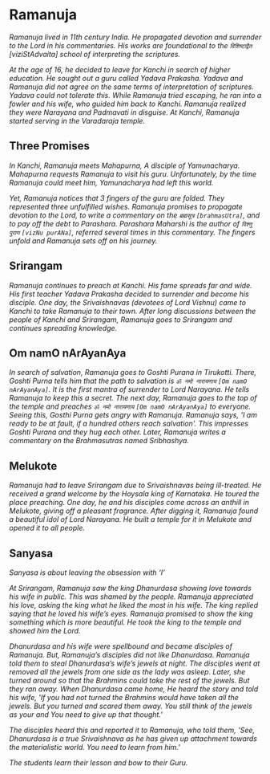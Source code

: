 # Ramanuja

_Ramanuja lived in 11th century India. He propagated devotion and surrender to the Lord in his commentaries. His works are foundational to the `विशिष्टाद्वैत` [viziStAdvaita] school of interpreting the scriptures._

_At the age of 16, he decided to leave for Kanchi in search of higher education. He sought out a guru called Yadava Prakasha._
_Yadava and Ramanuja did not agree on the same terms of interpretation of scriptures. Yadava could not tolerate this._
_While Ramanuja tried escaping, he ran into a fowler and his wife, who guided him back to Kanchi._
_Ramanuja realized they were Narayana and Padmavati in disguise._
_At Kanchi, Ramanuja started serving in the Varadaraja temple._

## Three Promises

_In Kanchi, Ramanuja meets Mahapurna, A disciple of Yamunacharya. Mahapurna requests Ramanuja to visit his guru. Unfortunately, by the time Ramanuja could meet him, Yamunacharya had left this world._

_Yet, Ramanuja notices that 3 fingers of the guru are folded. They represented three unfulfilled wishes. Ramanuja promises to propagate devotion to the Lord, to write a commentary on the `ब्रह्मसूत्र` `[brahmasUtra]`, and to pay off the debt to Parashara. Parashara Maharshi is the author of `विश्णु पुराण` `[vizNu purANa]`, referred several times in this commentary._
_The fingers unfold and Ramanuja sets off on his journey._

## Srirangam

_Ramanuja continues to preach at Kanchi. His fame spreads far and wide. His first teacher Yadava Prakasha decided to surrender and become his disciple._
_One day, the Srivaishnavas (devotees of Lord Vishnu) came to Kanchi to take Ramanuja to their town. After long discussions between the people of Kanchi and Srirangam, Ramanuja goes to Srirangam and continues spreading knowledge._

## Om namO nArAyanAya

_In search of salvation, Ramanuja goes to Goshti Purana in Tirukotti. There, Goshti Purna tells him that the path to salvation is `ॐ नमो नारायणाय` `[Om namO nArAyanAya]`. It is the first mantra of surrender to Lord Narayana. He tells Ramanuja to keep this a secret._
_The next day, Ramanuja goes to the top of the temple and preaches `ॐ नमो नारायणाय` `[Om namO nArAyanAya]` to everyone. Seeing this, Gosthi Purna gets angry with Ramanuja. Ramanuja says, 'I am ready to be at fault, if a hundred others reach salvation'. This impresses Goshti Purana and they hug each other._ _Later, Ramanuja writes a commentary on the Brahmasutras named Sribhashya._

## Melukote

_Ramanuja had to leave Srirangam due to Srivaishnavas being ill-treated. He received a grand welcome by the Hoysala king of Karnataka. He toured the place preaching. One day, he and his disciples come across an anthill in Melukote, giving off a pleasant fragrance. After digging it, Ramanuja found a beautiful idol of Lord Narayana. He built a temple for it in Melukote and opened it to all people._

## Sanyasa

_Sanyasa is about leaving the obsession with ‘I’_

_At Srirangam, Ramanuja saw the king Dhanurdasa showing love towards his wife in public. This was shamed by the people._
_Ramanuja appreciated his love, asking the king what he liked the most in his wife. The king replied saying that he loved his wife’s eyes._
_Ramanuja promised to show the king something which is more beautiful._
_He took the king to the temple and showed him the Lord._

_Dhanurdasa and his wife were spellbound and became disciples of Ramanuja. But, Ramanuja’s disciples did not like Dhanurdasa. Ramanuja told them to steal Dhanurdasa’s wife’s jewels at night. The disciples went at removed all the jewels from one side as the lady was asleep. Later, she turned around so that the Brahmins could take the rest of the jewels. But they ran away._
_When Dhanurdasa came home, He heard the story and told his wife, 'If you had not turned the Brahmins would have taken all the jewels. But you turned and scared them away. You still think of the jewels as your and You need to give up that thought.'_

_The disciples heard this and reported it to Ramanuja, who told them, 'See, Dhanurdasa is a true Srivaishnava as he has given up attachment towards the materialistic world. You need to learn from him.'_

_The students learn their lesson and bow to their Guru._
